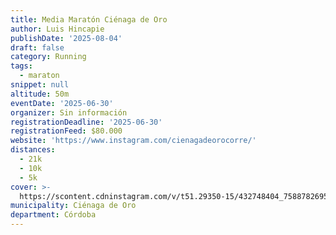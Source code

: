 ```yaml
---
title: Media Maratón Ciénaga de Oro
author: Luis Hincapie
publishDate: '2025-08-04'
draft: false
category: Running
tags:
  - maraton
snippet: null
altitude: 50m
eventDate: '2025-06-30'
organizer: Sin información
registrationDeadline: '2025-06-30'
registrationFeed: $80.000
website: 'https://www.instagram.com/cienagadeorocorre/'
distances:
  - 21k
  - 10k
  - 5k
cover: >-
  https://scontent.cdninstagram.com/v/t51.29350-15/432748404_758878269524371_3004515114177479931_n.webp?stp=dst-jpg_e35&_nc_ht=scontent.cdninstagram.com&_nc_cat=107&_nc_ohc=fKtkNMweBXIAb7wxAMo&edm=APs17CUBAAAA&ccb=7-5&oh=00_AfA2wkimW_tk5szbJ6rI5Td8YskElGs4ho9EOtjoOKezcg&oe=66191F38&_nc_sid=10d13b
municipality: Ciénaga de Oro
department: Córdoba
---
```


